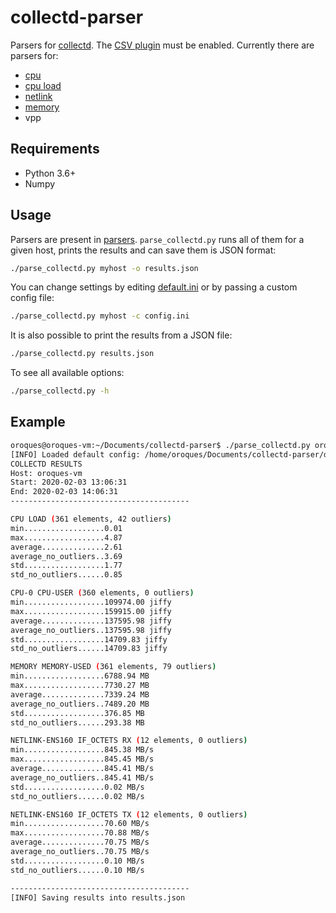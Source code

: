 # collectd-parser

Parsers for [collectd](https://github.com/collectd/collectd). The [CSV plugin](https://collectd.org/wiki/index.php/Plugin:CSV) must be enabled. Currently there are parsers for:
* [cpu](https://collectd.org/wiki/index.php/Plugin:CPU)
* [cpu load](https://collectd.org/wiki/index.php/Plugin:Load)
* [netlink](https://collectd.org/wiki/index.php/Plugin:Netlink)
* [memory](https://collectd.org/wiki/index.php/Plugin:Memory)
* vpp

## Requirements
* Python 3.6+
* Numpy

## Usage
Parsers are present in [parsers](parsers). `parse_collectd.py` runs all of them for a given host, prints the results and can save them is JSON format:
```sh
./parse_collectd.py myhost -o results.json
```

You can change settings by editing [default.ini](default.ini) or by passing a custom config file:
```sh
./parse_collectd.py myhost -c config.ini
```

It is also possible to print the results from a JSON file:
```sh
./parse_collectd.py results.json
```

To see all available options:
```sh
./parse_collectd.py -h
```

## Example

```sh
oroques@oroques-vm:~/Documents/collectd-parser$ ./parse_collectd.py oroques-vm -o results.json
[INFO] Loaded default config: /home/oroques/Documents/collectd-parser/default.ini
COLLECTD RESULTS
Host: oroques-vm
Start: 2020-02-03 13:06:31
End: 2020-02-03 14:06:31
----------------------------------------

CPU LOAD (361 elements, 42 outliers)
min..................0.01 
max..................4.87 
average..............2.61 
average_no_outliers..3.69 
std..................1.77 
std_no_outliers......0.85 

CPU-0 CPU-USER (360 elements, 0 outliers)
min..................109974.00 jiffy
max..................159915.00 jiffy
average..............137595.98 jiffy
average_no_outliers..137595.98 jiffy
std..................14709.83 jiffy
std_no_outliers......14709.83 jiffy

MEMORY MEMORY-USED (361 elements, 79 outliers)
min..................6788.94 MB
max..................7730.27 MB
average..............7339.24 MB
average_no_outliers..7489.20 MB
std..................376.85 MB
std_no_outliers......293.38 MB

NETLINK-ENS160 IF_OCTETS RX (12 elements, 0 outliers)
min..................845.38 MB/s
max..................845.45 MB/s
average..............845.41 MB/s
average_no_outliers..845.41 MB/s
std..................0.02 MB/s
std_no_outliers......0.02 MB/s

NETLINK-ENS160 IF_OCTETS TX (12 elements, 0 outliers)
min..................70.60 MB/s
max..................70.88 MB/s
average..............70.75 MB/s
average_no_outliers..70.75 MB/s
std..................0.10 MB/s
std_no_outliers......0.10 MB/s

----------------------------------------
[INFO] Saving results into results.json
```
